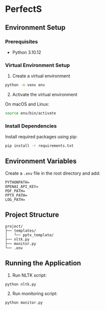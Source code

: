 # PerfectS

## Environment Setup

### Prerequisites
- Python 3.10.12

### Virtual Environment Setup
1. Create a virtual environment
```bash
python -m venv env
```

2. Activate the virtual environment

On macOS and Linux:
```bash
source env/bin/activate
```

### Install Dependencies
Install required packages using pip:
```bash
pip install -r requirements.txt
```

## Environment Variables
Create a `.env` file in the root directory and add:
```
PYTHONPATH=
OPENAI_API_KEY=
PDF_PATH=
PPTX_PATH=
LOG_PATH=
```

## Project Structure
```
project/
├── templates/
│   └── pptx_template/
├── nltk.py
├── monitor.py
└── .env
```

## Running the Application
1. Run NLTK script:
```bash
python nltk.py
```

2. Run monitoring script:
```bash
python monitor.py
```
